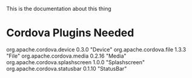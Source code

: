 
This is the documentation about this thing

Cordova Plugins Needed
======================

org.apache.cordova.device 0.3.0 "Device"
org.apache.cordova.file 1.3.3 "File"
org.apache.cordova.media 0.2.16 "Media"
org.apache.cordova.splashscreen 1.0.0 "Splashscreen"
org.apache.cordova.statusbar 0.1.10 "StatusBar"
